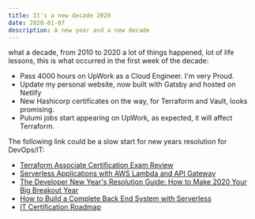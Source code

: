 ```yaml
---
title: It's a new decade 2020
date: 2020-01-07
description: A new year and a new decade
---
```


what a decade, from 2010 to 2020 a lot of things happened, lot of life lessons, this is what occurred in the first week of the decade:

- Pass 4000 hours on UpWork as a Cloud Engineer. I'm very Proud.
- Update my personal website, now built with Gatsby and hosted on Netlify
- New Hashicorp certificates on the way, for Terraform and Vault, looks promising.
- Pulumi jobs start appearing on UpWork, as expected, it will affect Terraform.

The following link could be a slow start for new years resolution for DevOps/IT:

- [Terraform Associate Certification Exam Review](https://learn.hashicorp.com/terraform/certification/terraform-associate)
- [Serverless Applications with AWS Lambda and API Gateway](https://learn.hashicorp.com/terraform/aws/lambda-api-gateway)
- [The Developer New Year's Resolution Guide: How to Make 2020 Your Big Breakout Year](https://www.freecodecamp.org/news/developer-new-years-resolution-guide/)
- [How to Build a Complete Back End System with Serverless](https://www.freecodecamp.org/news/complete-back-end-system-with-serverless/)
- [IT Certification Roadmap](https://comptiacdn.azureedge.net/webcontent/docs/default-source/public-documents/it-certification-roadmap.pdf?sfvrsn=4798ecf9_2)
